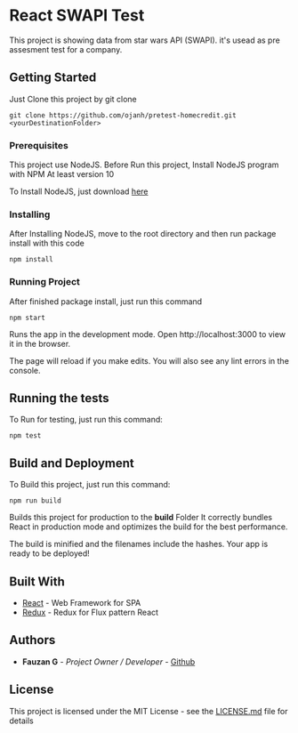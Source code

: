 # React SWAPI Test

This project is showing data from star wars API (SWAPI). it's usead as pre assesment test for a company.

## Getting Started

Just Clone this project by git clone

`git clone https://github.com/ojanh/pretest-homecredit.git <yourDestinationFolder>`


### Prerequisites

This project use NodeJS.
Before Run this project, Install NodeJS program with NPM At least version 10

To Install NodeJS, just download [here](https://nodejs.org/en/)


### Installing

After Installing NodeJS, move to the root directory and then run package install
with this code

`npm install`

### Running Project

After finished package install, just run this command 

`npm start`

Runs the app in the development mode.
Open http://localhost:3000 to view it in the browser.

The page will reload if you make edits.
You will also see any lint errors in the console.

## Running the tests

To Run for testing, just run this command:

`npm test`

## Build and Deployment

To Build this project, just run this command:

`npm run build`

Builds this project for production to the **build** Folder
It correctly bundles React in production mode and optimizes the build for the best performance.

The build is minified and the filenames include the hashes.
Your app is ready to be deployed!

## Built With

* [React](https://reactjs.org/) - Web Framework for SPA
* [Redux](https://reactjs.org/) - Redux for Flux pattern React

## Authors

* **Fauzan G** - *Project Owner / Developer* - [Github](https://github.com/Ojanh)

## License

This project is licensed under the MIT License - see the [LICENSE.md](LICENSE.md) file for details

